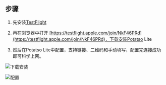 ## 步骤

1. 先安装[TestFlight](https://itunes.apple.com/us/app/testflight/id899247664?mt=8)

1. 再在浏览器中打开 [https://testflight.apple.com/join/NkF46PRd](https://testflight.apple.com/join/NkF46PRd)，下载安装Potatso Lite

1. 然后在Potatso Lite中配置，支持链接、二维码和手动填写，配置完连接成功即可科学上网。


![下载安装](https://upload-images.jianshu.io/upload_images/4171647-e2aa3d62fe8da37a.png?imageMogr2/auto-orient/strip%7CimageView2/2/w/1240)

![配置](https://upload-images.jianshu.io/upload_images/4171647-e16c9e576fcf2c06.png?imageMogr2/auto-orient/strip%7CimageView2/2/w/1240)
